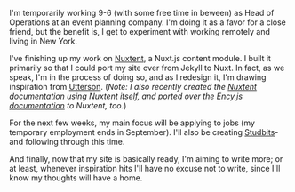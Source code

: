 
I'm temporarily working 9-6 (with some free time in beween) as Head of Operations at an event planning company. I'm doing it as a favor for a close friend, but the benefit is, I get to experiment with working remotely and living in New York.

I've finishing up my work on [Nuxtent](/projects/nuxtent), a Nuxt.js content module. I built it primarily so that I could port my site over from Jekyll to Nuxt. In fact, as we speak, I'm in the process of doing so, and as I redesign it, I'm drawing inspiration from [Utterson](/projects/utterson). (*Note: I also recently created the [Nuxtent documentation](https://nuxtent.now.sh/guide) using Nuxtent itself, and ported over the [Ency.js documentation](https://ency.now.sh/guide) to Nuxtent, too.*)

For the next few weeks, my main focus will be applying to jobs (my temporary employment ends in September). I'll also be creating [Studbits](/projects/studbits)-and following through this time.

And finally, now that my site is basically ready, I'm aiming to write more; or at least, whenever inspiration hits I'll have no excuse not to write, since I'll know my thoughts will have a home.
